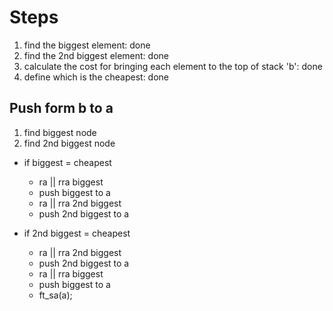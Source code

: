 # Steps
1. find the biggest element: done
2. find the 2nd biggest element: done
3. calculate the cost for bringing each element to the top of stack 'b': done
4. define which is the cheapest: done

## Push form b to a
1. find biggest node
2. find 2nd biggest node

+ if biggest = cheapest
	+ ra || rra biggest
	+ push biggest to a
	+ ra || rra 2nd biggest
	+ push 2nd biggest to a
 
+ if 2nd biggest = cheapest
	+ ra || rra 2nd biggest
	+ push 2nd biggest to a
	+ ra || rra biggest
	+ push biggest to a
	+ ft_sa(a);